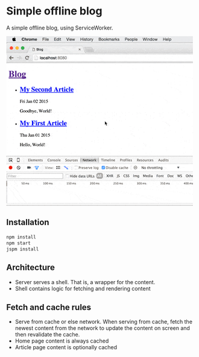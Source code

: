 # Simple offline blog

A simple offline blog, using ServiceWorker.

![Demo](demo.gif)

## Installation

```
npm install
npm start
jspm install
```

## Architecture
* Server serves a shell. That is, a wrapper for the content.
* Shell contains logic for fetching and rendering content

## Fetch and cache rules
* Serve from cache or else network. When serving from cache, fetch the newest
  content from the network to update the content on screen and then revalidate
  the cache.
* Home page content is always cached
* Article page content is optionally cached
